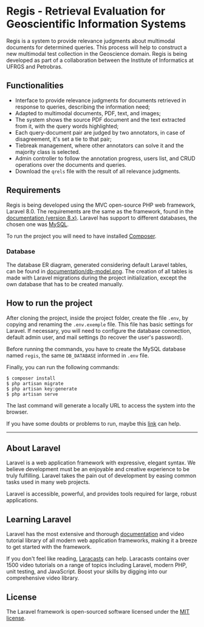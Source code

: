 # Regis - Retrieval Evaluation for Geoscientific Information Systems

Regis is a system to provide relevance judgments about multimodal documents for determined queries. This process will help to construct a new multimodal test collection in the Geoscience domain. Regis is being developed as part of a collaboration between the Institute of Informatics at UFRGS and Petrobras.

## Functionalities

* Interface to provide relevance judgments for documents retrieved in response to queries, describing the information need;
* Adapted to multimodal documents, PDF, text, and images;
* The system shows the source PDF document and the text extracted from it, with the query words highlighted;
* Each query-document pair are judged by two annotators, in case of disagreement, it's set a tie to that pair;
* Tiebreak management, where other annotators can solve it and the majority class is selected.
* Admin controller to follow the annotation progress, users list, and CRUD operations over the documents and queries.
* Download the ```qrels``` file with the result of all relevance judgments.

## Requirements

Regis is being developed using the MVC open-source PHP web framework, Laravel 8.0. The requirements are the same as the framework, found in the [documentation (version 8.x)](https://laravel.com/docs/8.x). Laravel has support to different databases, the chosen one was [MySQL](https://www.mysql.com/).

To run the project you will need to have installed [Composer](https://getcomposer.org/).

### Database

The database ER diagram, generated considering default Laravel tables, can be found in [documentation/db-model.png](documentation/db-model.png). The creation of all tables is made with Laravel migrations during the project initialization, except the own database that has to be created manually.

## How to run the project

After cloning the project, inside the project folder, create the file `.env`, by copying and renaming the `.env.exemple` file. This file has basic settings  for Laravel. If necessary, you will  need to configure the database connection, default admin user, and mail settings (to recover the user's password).

Before running the commands, you have to create the MySQL database named `regis`, the same `DB_DATABASE` informed in `.env` file.

Finally, you can run the following commands:

```
$ composer install
$ php artisan migrate
$ php artisan key:generate
$ php artisan serve
```
The last command will generate a locally URL to access the system into the browser.

If you have some doubts or problems to run, maybe this [link](https://gist.github.com/hootlex/da59b91c628a6688ceb1) can help.

------

## About Laravel

Laravel is a web application framework with expressive, elegant syntax. We believe development must be an enjoyable and creative experience to be truly fulfilling. Laravel takes the pain out of development by easing common tasks used in many web projects.

Laravel is accessible, powerful, and provides tools required for large, robust applications.

## Learning Laravel

Laravel has the most extensive and thorough [documentation](https://laravel.com/docs) and video tutorial library of all modern web application frameworks, making it a breeze to get started with the framework.

If you don't feel like reading, [Laracasts](https://laracasts.com) can help. Laracasts contains over 1500 video tutorials on a range of topics including Laravel, modern PHP, unit testing, and JavaScript. Boost your skills by digging into our comprehensive video library.

## License

The Laravel framework is open-sourced software licensed under the [MIT license](https://opensource.org/licenses/MIT).
